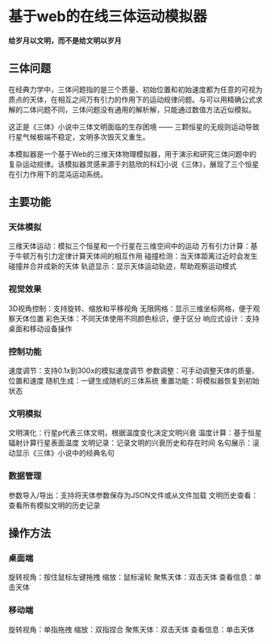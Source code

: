 # 基于web的在线三体运动模拟器

**给岁月以文明，而不是给文明以岁月**

## 三体问题
在经典力学中，三体问题指的是三个质量、初始位置和初始速度都为任意的可视为质点的天体，在相互之间万有引力的作用下的运动规律问题。与可以用精确公式求解的二体问题不同，三体问题没有通用的解析解，只能通过数值方法近似模拟。

这正是《三体》小说中三体文明面临的生存困境 —— 三颗恒星的无规则运动导致行星气候极端不稳定，文明多次毁灭又重生。

本模拟器是一个基于Web的三维天体物理模拟器，用于演示和研究三体问题中的复杂运动规律。该模拟器灵感来源于刘慈欣的科幻小说《三体》，展现了三个恒星在引力作用下的混沌运动系统。

## 主要功能
### 天体模拟
三维天体运动：模拟三个恒星和一个行星在三维空间中的运动
万有引力计算：基于牛顿万有引力定律计算天体间的相互作用
碰撞检测：当天体距离过近时会发生碰撞并合并成新的天体
轨迹显示：显示天体运动轨迹，帮助观察运动模式
### 视觉效果
3D视角控制：支持旋转、缩放和平移视角
无限网格：显示三维坐标网格，便于观察天体位置
彩色天体：不同天体使用不同颜色标识，便于区分
响应式设计：支持桌面和移动设备操作
### 控制功能
速度调节：支持0.1x到300x的模拟速度调节
参数调整：可手动调整天体的质量、位置和速度
随机生成：一键生成随机的三体系统
重置功能：将模拟器恢复到初始状态
### 文明模拟
文明演化：行星p代表三体文明，根据温度变化决定文明兴衰
温度计算：基于恒星辐射计算行星表面温度
文明记录：记录文明的兴衰历史和存在时间
名句展示：滚动显示《三体》小说中的经典名句
### 数据管理
参数导入/导出：支持将天体参数保存为JSON文件或从文件加载
文明历史查看：查看所有模拟文明的历史记录
## 操作方法
### 桌面端
旋转视角：按住鼠标左键拖拽
缩放：鼠标滚轮
聚焦天体：双击天体
查看信息：单击天体
### 移动端
旋转视角：单指拖拽
缩放：双指捏合
聚焦天体：双击天体
查看信息：单击天体

